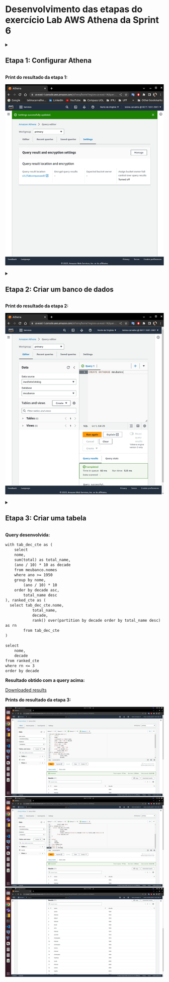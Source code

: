 # Desenvolvimento das etapas do exercício Lab AWS Athena da Sprint 6

<details>
<summary>
<h2>Etapa 1: Configurar Athena</h2>
</summary>

1. Faça login no AWS Management Console e abra o console do Amazon S3 em https://console.aws.amazon.com/s3/.

2. Verifique se o arquivo nomes.csv está no Bucket name (Nome do bucket) criado no laboratório de S3. Se não tiver, execute as seguintes etapas:

    - Selecione Create bucket (Criar bucket)

    - Insira o Bucket name (Nome do bucket).

    - Selecione a região onde você deseja criar o bucket (US East (N. Virginia) us-east-1)

    - Para aceitar as configurações padrão e criar o bucket, escolha Create (Criar).

    - Para fazer upload do arquivo, siga um destes procedimentos:

        - Arraste e solte o arquivo na listagem de buckets do console.

        - Escolha Upload (Fazer upload) e siga as instruções para escolher e fazer upload do arquivo.

3. Realize download do arquivo nomes.csv (caso não tenha feito ainda).

4. Analise o arquivo descobrindo o nome e o tipo de dado de cada coluna.

5. De volta  ao Console AWS, crie uma pasta dentro do bucket chamada queries. O AWS Athena usará esta pasta para armazenar as consultas executadas.

6. Acesse o AWS Athena e clique em Explore the Query Editor (Explorar o editor de consultas).

7. No Athena, escolha View Settings (Visualizar configurações) para configurar um local para os resultados de consultas no Amazon S3.

8. Na guia Settings (Configurações), escolha Manage (Gerenciar).

9. Em Manage settings (Gerenciar configurações), faça um dos seguintes procedimentos:

    - Na caixa de texto Query result location (Localização dos resultados da consulta), insira o caminho para o bucket criado no Amazon S3 para resultados de consultas. Adicione o prefixo s3:// ao caminho. E aponte para a pasta queries criada.

    - Escolha Browse S3 (Navegar no S3), escolha o bucket do Amazon S3 que você criou na região atual e escolha Choose (Escolher).

10. Escolha Save (Salvar).

11. Selecione Editor para alternar para o editor de consultas.

</details>

**Print do resultado da etapa 1:**

![Print 1](https://github.com/telmacarvalho/programa_de_bolsas_compass/blob/main/Sprint%206/Data_%26_Analytics/%20Lab_AWS_Athena/1.png)

<details>
<summary>
<h2>Etapa 2: Criar um banco de dados</h2>
</summary>


1. À direita do painel de navegação, você pode usar o editor de consultas do Athena para inserir e executar as consultas e instruções.

2. Para criar um banco de dados denominado meubanco, insira a instrução CREATE DATABASE

3. CREATE DATABASE meubanco
Selecione Run (Executar) ou pressione Ctrl+ENTER.

4. Na lista Database (Banco de dados) à esquerda, escolha meubanco para torná-lo seu banco de dados atual.

</details>

**Print do resultado da etapa 2:**

![Print 2](https://github.com/telmacarvalho/programa_de_bolsas_compass/blob/main/Sprint%206/Data_%26_Analytics/%20Lab_AWS_Athena/2.png)

<details>
<summary>
<h2>Etapa 3: Criar uma tabela</h2>
</summary>

Agora que você tem um banco de dados, pode criar uma tabela do Athena para ele. A tabela criada será baseada nos dados de log de exemplo do Amazon CloudFront, no local s3://athena-examples-myregion/cloudfront/plaintext/, em que myregion é a sua Região da AWS atual. Abaixo um exemplo:

```
CREATE EXTERNAL TABLE IF NOT EXISTS data.cloudfront_logs (
  `Date` DATE,
  Time STRING,
  Location STRING,
  Bytes INT,
  RequestIP STRING,
  Method STRING,
  Host STRING,
  Uri STRING,
  Status INT,
  Referrer STRING,
  ClientInfo STRING
  ) 
  ROW FORMAT DELIMITED
  FIELDS TERMINATED BY '\t'
  LINES TERMINATED BY '\n'
  LOCATION 's3://athena-examples-my-region/cloudfront/plaintext/';
```

1. Elabore a query para criar a tabela no banco de dados que você criou. Abaixo apresentamos um template para a estrutura de dados.

```
CREATE EXTERNAL TABLE IF NOT EXISTS <nome do banco de dados>.<nome da tabela> (
  <nome dos campos com o tipo de dados>
)
ROW FORMAT SERDE 'org.apache.hadoop.hive.serde2.lazy.LazySimpleSerDe'
WITH SERDEPROPERTIES (
 'serialization.format' = ',',
 'field.delim' = ','
)
LOCATION <caminho do S3> 
```
2. Escolha Run.

3. Se a importação for bem-sucedida, você verá uma mensagem verde Completed (Concluído)

Alguns itens a observar para a atividade:

- Definimos todos os campos no conjunto de dados e demos a eles um tipo apropriado.

- Informamos ao Athena para usar o analisador LazySimpleSerDe CSV. Usamos esse analisador porque ele permite valores nulos para números. Ele não suporta valores entre aspas.

- Informamos ao analisador que os campos são delimitados por vírgulas e que a primeira linha contém nomes de campos que podem ser ignorados.

- Especificamos o local do arquivo CSV. Precisamos apenas fornecer a pasta, não o arquivo em si.

4. Teste os dados com a seguinte consulta, substituindo o nome dos campos, banco de dados e tabela pelos nomes que você criou anteriormente:

```
select nome from nomedobanco.nomedatabela where ano = 1999 order by total limit 15;
```

5. Crie uma consulta que lista os 3 nomes mais usados em cada década desde o 1950 até hoje.

</details>

**Query desenvolvida:**

```
with tab_dec_cte as (
    select 
    nome,
	sum(total) as total_name,
	(ano / 10) * 10 as decade
	from meubanco.nomes
	where ano >= 1950
	group by nome,
		(ano / 10) * 10
	order by decade asc,
		total_name desc
), ranked_cte as (
  select tab_dec_cte.nome,
			total_name,
			decade,
			rank() over(partition by decade	order by total_name desc) as rn
		from tab_dec_cte
)

select 
    nome,
	decade
from ranked_cte
where rn <= 3
order by decade
```
**Resultado obtido com a query acima:**

[Downloaded results](https://github.com/telmacarvalho/programa_de_bolsas_compass/blob/main/Sprint%206/Data_%26_Analytics/%20Lab_AWS_Athena/Result_Lab_AWS_Athena.csv)

**Prints do resultado da etapa 3:**

![Print 2](https://github.com/telmacarvalho/programa_de_bolsas_compass/blob/main/Sprint%206/Data_%26_Analytics/%20Lab_AWS_Athena/3.png)\
![Print 2](https://github.com/telmacarvalho/programa_de_bolsas_compass/blob/main/Sprint%206/Data_%26_Analytics/%20Lab_AWS_Athena/4.png)\
![Print 2](https://github.com/telmacarvalho/programa_de_bolsas_compass/blob/main/Sprint%206/Data_%26_Analytics/%20Lab_AWS_Athena/5.png)